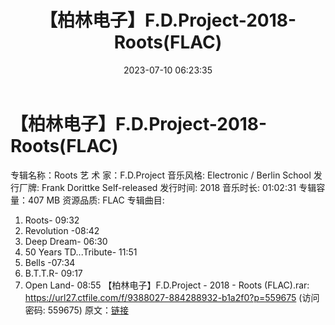 ﻿---
title: 【柏林电子】F.D.Project-2018-Roots(FLAC)
date: 2023-07-10 06:23:35
categories: 古典音乐、新世纪、纯音雅乐
tags: 纯音雅乐
---
# 【柏林电子】F.D.Project-2018-Roots(FLAC)

专辑名称：Roots
艺 术 家：F.D.Project
音乐风格: Electronic / Berlin School
发行厂牌: Frank Dorittke Self-released
发行时间: 2018
音乐时长: 01:02:31
专辑容量：407 MB
资源品质: FLAC
专辑曲目:
01. Roots- 09:32
02. Revolution -08:42
03. Deep Dream- 06:30
04. 50 Years TD...Tribute- 11:51
05. Bells -07:34
06. B.T.T.R- 09:17
07. Open Land- 08:55
【柏林电子】F.D.Project - 2018 - Roots (FLAC).rar: https://url27.ctfile.com/f/9388027-884288932-b1a2f0?p=559675
(访问密码: 559675)
原文：[链接](https://blog.sina.com.cn/s/blog_1647c7e76010312n0.html)